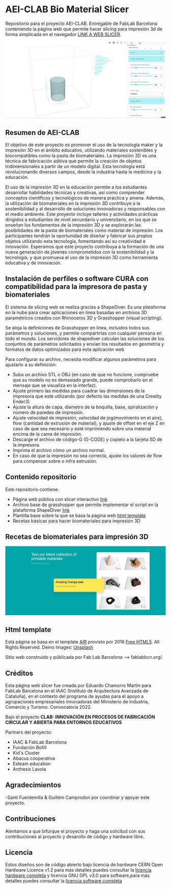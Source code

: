 # AEI-CLAB Bio Material Slicer

Repositorio para el proyecto AEI-CLAB. Entregable de FabLab Barcelona conteniendo la página web que permite hacer slicing para impresión 3d de forma simplicada en el navegador [LINK A WEB SLICER](https://fablabbcn.github.io/aei-3d-bio-material-slicer/).

![](img/slicer.jpg)

## Resumen de AEI-CLAB

El objetivo de este proyecto es promover el uso de la tecnología maker y la impresión 3D en el ámbito educativo, utilizando materiales sostenibles y biocompatibles como la pasta de biomateriales.
La impresión 3D es una técnica de fabricación aditiva que permite la creación de objetos tridimensionales a partir de un modelo digital. Esta tecnología está revolucionando diversos campos, desde la industria hasta la medicina y la educación.

El uso de la impresión 3D en la educación permite a los estudiantes desarrollar habilidades técnicas y creativas, así como comprender conceptos científicos y tecnológicos de manera práctica y amena. Además, la utilización de biomateriales en la impresión 3D contribuye a la sostenibilidad y al desarrollo de soluciones innovadoras y responsables con el medio ambiente.
Este proyecto incluye talleres y actividades prácticas dirigidos a estudiantes de nivel secundario y universitario, en los que se enseñan los fundamentos de la impresión 3D y se explorarán las posibilidades de la pasta de biomateriales como material de impresión. Los participantes tendrán la oportunidad de diseñar y fabricar sus propios objetos utilizando esta tecnología, fomentando así su creatividad e innovación.
Esperamos que este proyecto contribuya a la formación de una nueva generación de jóvenes comprometidos con la sostenibilidad y la tecnología, y que promueva el uso de la impresión 3D como herramienta educativa y de innovación.

## Instalación de perfiles o software CURA con compatibilidad para la impresora de pasta y biomateriales

El sistema de slicing web se realiza gracias a ShapeDiver. Es una plataforma en la nube para crear aplicaciones en línea basadas en archivos 3D paramétricos creados con Rhinoceros 3D y Grasshopper (visual scripting).

Se aloja la definiciones de Grasshopper en línea, incluidos todos sus parámetros y soluciones, y permite compártirlas con cualquier persona en todo el mundo.
Los servidores de shapediver calculan las soluciones de los conjuntos de parámetros solicitados y envían los resultados en geometría y formatos de datos optimizados para esta aplicación web

Para configurar su archivo, necesita modificar algunos parámetros para ajustarlo a su definición:

- Suba un archivo STL o OBJ (en caso de que no funcione, compruebe que su modelo no es demasiado grande, puede comprobarlo en el mensaje que se visualiza en la interfaz).
- Ajuste primero las medidas para cuadrar las dimensiones de la impresora que esté utilizando (por defecto las medidas de una Creality Ender3)
- Ajuste la altura de capa, diametro de la boquilla, base, spiralización y número de paredes de impresión.
- Ajuste velocidad de impresión, velocidad de jog(movimiento en el aire), flow (cantidad de extrusión de material), y ajuste de offset en el eje Z en caso de que sea necesario y esté imprimiendo sobre una material encima de la cama de impresión.
- Descarge el archivo de código-G (G-CODE) y copielo a la tarjeta SD de la impresora.
- Imprima el archivo cómo un archivo normal.
- En caso de que la impresión no sea correcta, ajuste los valores de flow para compensar sobre o infra extrusión.

## Contenido repositorio
Este repositorio contiene:

- Página web pública con slicer interactivo [link](https://fablabbcn.github.io/aei-3d-bio-material-slicer/)
- Archivo base de grasshopper que permite implementar el script en la plataforma ShapeDiver [link](PastePrinter_machine_extruder_Definitions/fablabbcn_0.def.json)
- Plantilla base sobre la que se basa la página web [html template](template-base)
- Recetas básicas para hacer biomateriales para impresión 3D

## Recetas de biomateriales para impresión 3D

![](img/materials.jpg)


## Html template

Está página se basa en el template [AIR](https://freehtml5.co/air-free-html5-bootstrap-template-for-portfolio-and-landing-pages/) provisto por 2016 [Free HTML5](https://freehtml5.co/). All Rights Reserved. Demo Images: [Unsplash](https://unsplash.co/)

Sitio web construido y públicada por Fab Lab Barcelona --> fablabbcn.org/.

## Créditos

Esta página web slicer fue creada por Eduardo Chamorro Martin para FabLab Barcelona en el IAAC (Instituto de Arquitectura Avanzada de Cataluña), en el contexto del programa de ayudas para el apoyo a agrupaciones empresariales innovadoras del Ministerio de Industria, Comercio y Turismo. Convocatoria 2022.

Bajo el proyecto **CLAB: INNOVACIÓN EN PROCESOS DE FABRICACIÓN CIRCULAR Y ABIERTA PARA ENTORNOS EDUCATIVOS**

Partners del proyecto:

- IAAC & FabLab Barcelona
- Fundación Bofill  
- Kid's Cluster
- Abacus cooperativa
- Esteam education
- Anthesis Lavola


## Agradecimientos

-Santi Fuentemilla & Guillem Camprodon por coordinar y apoyar este proyecto.

## Contribuciones

Alentamos a que bifurque el proyecto y haga una solicitud con sus contribuciones al proyecto y desarollo de código y hardware libre.

## Licencia

Estos diseños son de código abierto bajo licencia de hardware CERN Open Hardware Licence v1.2 para más detalles puedes consultar la [licencia hardware completa](LICENSE-hardware) y licencia GNU GPL v3.0 para software,para más detalles puedes consultar la [licencia software completa](LICENSE-software)
